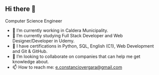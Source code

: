 ## Hi there 👋

Computer Science Engineer

- 🔭 I’m currently working in Caldera Municipality.
- 🌱 I’m currently studying Full Stack Developer and Web Designer/Developer in Udemy.
- 🌱 I have certifications in Python, SQL, English (C1), Web Development and Git & GitHub.
- 👯 I’m looking to collaborate on companies that can help me get knowledge about.
- 📫 How to reach me: e.constanciovergara@gmail.com
